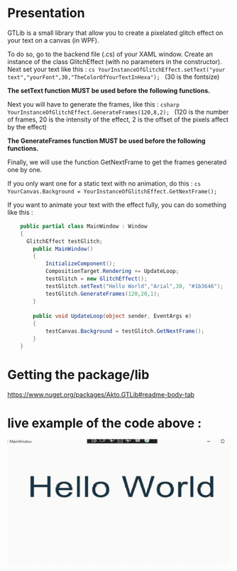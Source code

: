 # Presentation
GTLib is a small library that allow you to create a pixelated glitch effect on your text on a canvas (in WPF).

To do so, go to the backend file (.cs) of your XAML window.
Create an instance of the class GlitchEffect (with no parameters in the constructor).
Next set your text like this :
```cs YourInstanceOfGlitchEffect.setText("your text","yourFont",30,"TheColorOfYourTextInHexa"); ```
(30 is the fontsize)

**The setText function MUST be used before the following functions.**

Next you will have to generate the frames, like this : 
```csharp YourInstanceOfGlitchEffect.GenerateFrames(120,8,2); ```
(120 is the number of frames, 20 is the intensity of the effect, 2 is the offset of the pixels affect by the effect)

**The GenerateFrames function MUST be used before the following functions.**

Finally, we will use the function GetNextFrame to get the frames generated one by one.

If you only want one for a static text with no animation, do this : 
```cs YourCanvas.Background = YourInstanceOfGlitchEffect.GetNextFrame(); ```

If you want to animate your text with the effect fully, you can do something like this :

```cs
    public partial class MainWindow : Window
    {
      GlitchEffect testGlitch;
        public MainWindow()
        {
            InitializeComponent();
            CompositionTarget.Rendering += UpdateLoop;
            testGlitch = new GlitchEffect();
            testGlitch.setText("Hello World","Arial",30, "#1b3646");
            testGlitch.GenerateFrames(120,20,1);
        }
	
        public void UpdateLoop(object sender, EventArgs e)
        {
            testCanvas.Background = testGlitch.GetNextFrame();
        }
    }
```

# Getting the package/lib 

https://www.nuget.org/packages/Akto.GTLib#readme-body-tab

# live example of the code above :

![til](Untitled.gif)
